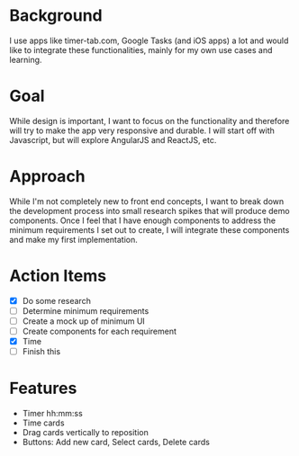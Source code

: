 # Background
I use apps like timer-tab.com, Google Tasks (and iOS apps) a lot and would like to integrate these functionalities, mainly for my own use cases and learning.

# Goal
While design is important, I want to focus on the functionality and therefore will try to make the app very responsive and durable. I will start off with Javascript, but will explore AngularJS and ReactJS, etc.

# Approach
While I'm not completely new to front end concepts, I want to break down the development process into small research spikes that will produce demo components. Once I feel that I have enough components to address the minimum requirements I set out to create, I will integrate these components and make my first implementation.

# Action Items
- [X] Do some research
- [ ] Determine minimum requirements
- [ ] Create a mock up of minimum UI
- [ ] Create components for each requirement
 - [X] Time
- [ ] Finish this

# Features
- Timer hh:mm:ss
- Time cards
- Drag cards vertically to reposition
- Buttons: Add new card, Select cards, Delete cards